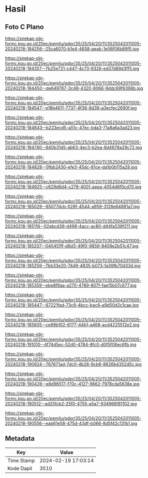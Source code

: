 # Hasil

## Foto C Plano

https://sirekap-obj-formc.kpu.go.id/20ec/pemilu/pdpr/35/25/04/20/11/3525042011005-20240218-184256--25ca6070-b1e4-4658-aeab-1e06f06b89f5.jpg

https://sirekap-obj-formc.kpu.go.id/20ec/pemilu/pdpr/35/25/04/20/11/3525042011005-20240218-184357--7b25e721-c447-4c73-9326-ed37d89d3ff5.jpg

https://sirekap-obj-formc.kpu.go.id/20ec/pemilu/pdpr/35/25/04/20/11/3525042011005-20240218-184450--de649767-3c48-4320-8066-9ddc69f6398b.jpg

https://sirekap-obj-formc.kpu.go.id/20ec/pemilu/pdpr/35/25/04/20/11/3525042011005-20240218-184547--e18b4611-7737-4f38-8d39-a3ecfec2690f.jpg

https://sirekap-obj-formc.kpu.go.id/20ec/pemilu/pdpr/35/25/04/20/11/3525042011005-20240218-184643--b223ecd5-a51c-47ec-bda3-71a8a6a3ad23.jpg

https://sirekap-obj-formc.kpu.go.id/20ec/pemilu/pdpr/35/25/04/20/11/3525042011005-20240218-184740--840b31d5-ab63-4ec3-b2ea-8d4678a29c72.jpg

https://sirekap-obj-formc.kpu.go.id/20ec/pemilu/pdpr/35/25/04/20/11/3525042011005-20240218-184828--0fbb2430-efe3-45dc-81ce-da1b0b115a28.jpg

https://sirekap-obj-formc.kpu.go.id/20ec/pemilu/pdpr/35/25/04/20/11/3525042011005-20240218-184925--c629d6d4-c278-4001-aeea-4054d6f0cd70.jpg

https://sirekap-obj-formc.kpu.go.id/20ec/pemilu/pdpr/35/25/04/20/11/3525042011005-20240218-185029--65077dcb-028f-4544-a959-3128e64881a7.jpg

https://sirekap-obj-formc.kpu.go.id/20ec/pemilu/pdpr/35/25/04/20/11/3525042011005-20240218-185116--02ebcd39-d498-4acc-ac80-d44fa539f211.jpg

https://sirekap-obj-formc.kpu.go.id/20ec/pemilu/pdpr/35/25/04/20/11/3525042011005-20240218-185207--040451ff-d8d3-49f0-9859-8408e2b51c47.jpg

https://sirekap-obj-formc.kpu.go.id/20ec/pemilu/pdpr/35/25/04/20/11/3525042011005-20240218-185259--7bb33e20-74d9-4835-b073-fa39fb70d33d.jpg

https://sirekap-obj-formc.kpu.go.id/20ec/pemilu/pdpr/35/25/04/20/11/3525042011005-20240218-185359--ebe8f9aa-a270-4789-807f-fae15b07c677.jpg

https://sirekap-obj-formc.kpu.go.id/20ec/pemilu/pdpr/35/25/04/20/11/3525042011005-20240218-185447--67221fad-73c8-4bcc-bac6-a9d50d2c1cae.jpg

https://sirekap-obj-formc.kpu.go.id/20ec/pemilu/pdpr/35/25/04/20/11/3525042011005-20240218-185605--ce69b102-6177-44b1-a468-acd4225512e2.jpg

https://sirekap-obj-formc.kpu.go.id/20ec/pemilu/pdpr/35/25/04/20/11/3525042011005-20240218-191010--4f74d5ec-52d0-4784-8fc0-d0f5f06ec6fb.jpg

https://sirekap-obj-formc.kpu.go.id/20ec/pemilu/pdpr/35/25/04/20/11/3525042011005-20240218-190924--767671ad-7dc0-4b28-9cb6-8626b4352d5c.jpg

https://sirekap-obj-formc.kpu.go.id/20ec/pemilu/pdpr/35/25/04/20/11/3525042011005-20240218-190426--e8d96517-f70c-4127-9662-7978cda5638e.jpg

https://sirekap-obj-formc.kpu.go.id/20ec/pemilu/pdpr/35/25/04/20/11/3525042011005-20240218-190512--ad25fcb2-25f0-4755-a5a7-934966f81102.jpg

https://sirekap-obj-formc.kpu.go.id/20ec/pemilu/pdpr/35/25/04/20/11/3525042011005-20240218-190556--eab61e58-475d-43df-b066-8d5f42c131b1.jpg


## Metadata

| Key        | Value               |
| ---------- | ------------------- |
| Time Stamp | 2024-02-19 17:03:14 |
| Kode Dapil | 3510                |



